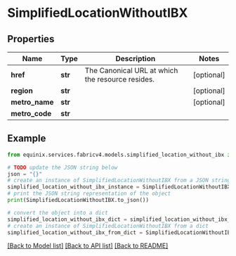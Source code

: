 # SimplifiedLocationWithoutIBX


## Properties

Name | Type | Description | Notes
------------ | ------------- | ------------- | -------------
**href** | **str** | The Canonical URL at which the resource resides. | [optional] 
**region** | **str** |  | [optional] 
**metro_name** | **str** |  | [optional] 
**metro_code** | **str** |  | 

## Example

```python
from equinix.services.fabricv4.models.simplified_location_without_ibx import SimplifiedLocationWithoutIBX

# TODO update the JSON string below
json = "{}"
# create an instance of SimplifiedLocationWithoutIBX from a JSON string
simplified_location_without_ibx_instance = SimplifiedLocationWithoutIBX.from_json(json)
# print the JSON string representation of the object
print(SimplifiedLocationWithoutIBX.to_json())

# convert the object into a dict
simplified_location_without_ibx_dict = simplified_location_without_ibx_instance.to_dict()
# create an instance of SimplifiedLocationWithoutIBX from a dict
simplified_location_without_ibx_from_dict = SimplifiedLocationWithoutIBX.from_dict(simplified_location_without_ibx_dict)
```
[[Back to Model list]](../README.md#documentation-for-models) [[Back to API list]](../README.md#documentation-for-api-endpoints) [[Back to README]](../README.md)


